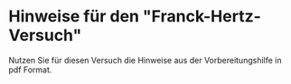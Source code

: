 # Hinweise für den "Franck-Hertz-Versuch" 

Nutzen Sie für diesen Versuch die Hinweise aus der Vorbereitungshilfe in pdf Format. 
